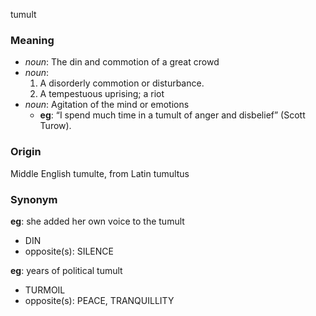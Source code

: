 tumult
### Meaning
+ _noun_: The din and commotion of a great crowd
+ _noun_:
   1. A disorderly commotion or disturbance.
   2. A tempestuous uprising; a riot
+ _noun_: Agitation of the mind or emotions
    + __eg__: “I spend much time in a tumult of anger and disbelief” (Scott Turow).

### Origin

Middle English tumulte, from Latin tumultus

### Synonym

__eg__: she added her own voice to the tumult

+ DIN
+ opposite(s): SILENCE

__eg__: years of political tumult

+ TURMOIL
+ opposite(s): PEACE, TRANQUILLITY


